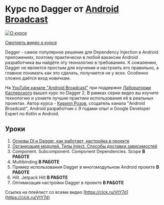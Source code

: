 # Курс по Dagger от [Android Broadcast](https://androidbroadcast.dev/)

[![О курсе](https://img.youtube.com/vi/G5P_vDL1ZLg/0.jpg)](https://www.youtube.com/watch?v=G5P_vDL1ZLg)

[Смотреть видео о курсе](https://www.youtube.com/watch?v=G5P_vDL1ZLg)

Dagger - самое популярное решение для Dependency Injection в Android приложениях, 
поэтому практически в любой вакансии Android разработчика вы найдёте эту технологию в требованиях. 
К сожалению, Dagger не является простым для изучения и настроить его правильно, 
а главное понимать как это сделать, получается не у всех. Особенно сложно даётся вход новичкам.

На [YouTube канале "Android Broadcast"](https://youtube.com/androidBroadcast/) при поддержке [Лаборатории Касперского](https://kaspersky.com) вышел курс по Dagger 2. 
В рамках серии видео вы изучите технологию и узнаете лучшие практики использования её в реальных проектах. 
Автор курса - [Кирилл Розов](https://twitter.com/kirill_rozov), создатель канала "Android Broadcast", 
Android разработчик с 9 годами опыт и Google Developer Expert по Kotlin и Android.

## Уроки
1. [Основы DI и Dagger, как работает, настройка в проекте](https://github.com/androidbroadcast/Dagger-2-Course/tree/01_intro)
2. [Организация модулей. Типы Inject. Способы доставки зависимостей](https://github.com/androidbroadcast/Dagger-2-Course/tree/02_basic)
3. Component. Subcomponent. Component Dependencies. Scope **В РАБОТЕ**
4. Multibinding **В РАБОТЕ**
5. Пример использования Dagger в многомодульном Android проекте **В РАБОТЕ**
6. Hilt. Jetpack Hilt **В РАБОТЕ**
7. Оптимизация настройки Dagger в проекте **В РАБОТЕ**

Ссылка на плейлист со всеми видео [https://clck.ru/VtY7d](https://clck.ru/VtY7d)
